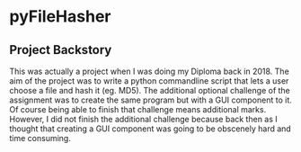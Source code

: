 # pyFileHasher

## Project Backstory

This was actually a project when I was doing my Diploma back in 2018. The aim of the project was to write a python commandline script that lets a user choose a file and hash it (eg. MD5). The additional optional challenge of the assignment was to create the same program but with a GUI component to it. Of course being able to finish that challenge means additional marks. However, I did not finish the additional challenge because back then as I thought that creating a GUI component was going to be obscenely hard and time consuming.
